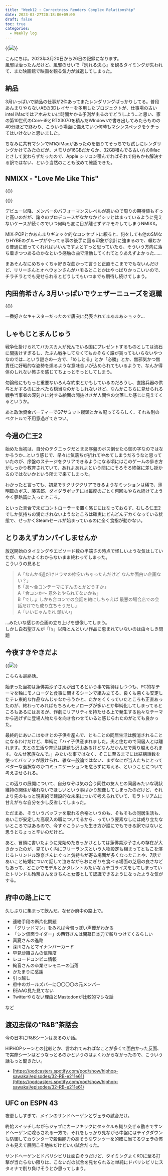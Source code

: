 ```yaml
---
title: "Week12 : Correctness Renders Complex Relationship"
date: 2023-03-27T20:18:06+09:00
draft: false
toc: true
categories:
  - Weekly log
---
```


{{<image src="/images/images/230320.webp">}}


こんにちは。2023年3月20日から26日の記録になります。  
風邪は治ったんだけど、風邪のせいで『別れる決心』を観るタイミングが失われて、また映画館で映画を観る気力が減退してしまった。

<!--more-->

## 納品

3月いっぱいで納品の仕事が2件あってまたレンダリングばっかりしてる。普段あんまりやらないAEの3Dレイヤーを多用したプロジェクトが、仕事場の古いintel iMacではアホみたいに時間かかる予測が出るのでどうしよう…と思い、家の第10世代のCore-i9とRTX3070を積んだWIndowsで書き出してみたらものの40分ほどで終わり、こういう場面に備えていつ何時もマシンスペックをケチってはいけないと思いました。

ちなみに共有マシンでM1のiMacがあったのを借りてそっちでも試しにレンダリングかけてみたのだが、メモリが16GBだからか、32GB積んでる古い方のiMacとさして変わらずだったので、Apple シリコン積んでればそれで何もかも解決する訳ではない、という当然のことも改めて確認できた。

## NMIXX - "Love Me Like This"

{{<youtube EDnwWcFpObo>}}

{{<youtube fzrjqnOZFeE>}}

デビュー以降、メンバーのパフォーマンスレベルが高いので周りの期待値もずっと高いのだが、諸々のプロデュースがなかなかピシッとはまっているように見えないケースが続くのでいつ何時も変に目が離せずヤキモキしてしまうNMIXX。

MIX-POPとかあんまりギミック的なコンセプトに頼ると、何をしても他のSMなりHYBEのグループがやってる事の後手に回る印象が余計に強まるので、頼むから普通に歌ってくれればいいんですよとずっと思っていたら、そういう方向に落ち着きつつあるのかなという感触の曲で活動してくれてとりあえずよかった……

まあそんなにめちゃくちゃ好きな曲かって言うと正直そこまででもないんだけど、リリーさんとオヘウォンさんがハモるとことかはやっぱりかっこいいので、チラチラとでも見せられるとどうしてもいつまでも期待し続けてしまう。

## 内田侑希さん 3月いっぱいでウェザーニューズを退職

{{<youtube vGlmAwXVdC4>}}

一番好きなキャスターだったので唐突に発表されてまあまあショック…

## しゃもじとまんじゅう

戦争仕掛けられてバカスカ人が死んでいる国にプレゼントするものとしては流石に間抜けすぎるし、たぶん戦争してなくてもおそらく誰が貰ってもいらないやつなのでは…という謎さの一方で、「めしとる」とか「必勝」とか、無邪気かつ無責任に好戦的な姿勢を煽るような意味合いが込められてもいるようで、なんか得体のしれない怖さを感じてちょっとぞっとしてしまう。

勿論他にももっと重要ないろんな約束とかもしているのだろうし、直接兵器の供与とかするのに比べたら穏当なのかもしれないけど、なんかこちらに見せられる戦争当事者の深刻さに対する絵面の間抜けさが人間性の欠落した感じに見えてくるというか。

あと政治資金パーティーでG7サミット饅頭とかも配ってるらしく、それも別のベクトルで不用意過ぎてきつい。

## 今週の仁王2

始めた当初は、自分のテクニックだとまあ序盤のボス倒せたら御の字なのではなかろうか…という感じで、早々に気落ちが折れてやめてしまうだろうなと思っていたのが、序盤のステージをクリアできるようになる頃にはこのゲームの歩き方がしっかり教育されていて、あれよあれよという間ににそろそろ終盤に差し掛かるのではないかという所まで来てしまった。

わかったと言っても、初見でサクサククリアできるようなミッションは稀で、薄明篇のボス、藤吉郎、ダイダラボッチには毎度のごとく何回もやられ続けてようやく夢路篇に入ったところ。

といった具合で未だコントローラーを置く感じにはなっておらず、むしろ仁王2でしか気持ちの満たされないようなところは確実にどんどんデカくなっている状態で、せっかくSteamセールが始まっているのに全く食指が動かない。

## とりあえずカンパイしませんか

放送開始のタイミングやエピソード数の半端さの時点で怪しいような気はしていたが、なんかよくわからないまま終わってしまった。  
こういうの見ると  
> A「なんか4週だけドラマの枠空いちゃったんだけど なんか面白い企画ない？」  
> B「あ～合コンテーマにすんのとかどうすか」  
> A「合コンか〜 意外とやられてないかも」  
> B「でしょ しかも合コンでの会話を軸にしちゃえば 最悪の場合店での会話だけでも成り立ちそうだし」  
> A「いいじゃんそれ 頭いい」  

…みたいな感じの企画の立ち上げを想像してしまう。  
しかし白石聖さんが「I’s」以降とんといい作品に恵まれていないのは由々しき問題

## 今夜すきやきだよ

{{<image src="/images/2023/0325_sukiyaki.webp">}}

こちらも最終話。

始まった当初は蓮佛美沙子さんが出てるという事で期待はしつつも、PC的なテーマを軸にモノローグと食事に関するシーンで組み立てる、良くも悪くも安定したテレ東的な作品なんじゃなかろうかと、たかをくくっていたところも正直あったのが、終わってみればもちろんモノローグが多いとか単純化してしまってるところもあるにはあるが、作劇にリアリティを持たせる上で発生する色々なテーマから逃げずに登場人物たちを向き合わせていると感じられたのがとても良かった。

最終的にあいこはゆきとの子供を産んで、ともことの同居生活は解消されることになるわけだけど、単純に「ハイ子供産まれました。夫と住むので同居人とは離れます。夫との生活や育児は課題も沢山あるけどなんだかんだで乗り越えられます。なんせ家族なんで。」みたいな事ではなく、そこに至るまでには結構話数を使ってバッファが設けられ、雑な一般論ではない、まずなにが当人たちにとってベターな選択なのかコミュニケーションを怠らずに考える、ということについて考えさせられる。

この辺りの展開について、自分なぞは気の合う同性の友人との同居みたいな現状維持の関係が壊れないでほしいという事ばかり想像してしまったのだけど、それより先のもっと現実的で建設的な未来について考えられていて、モラトリアムに甘えがちな自分を少し反省してしまった。

ただまあ、そういうバッファを取れる余裕というのも、そもそもの同居生活も、あいこが安定した高収入の職についてるから、っていう要素なしには成り立たないところではあるので、今すぐこういった生き方が誰にでもできる訳ではないと思うとちょっと辛いのだけど。

あと、冒頭に書いたように見始めたきっかけとしては蓮佛美沙子さんの存在が大きかったのが、見ていく内にフリーランスという人物設定も相まってともこを演じるトリンドル玲奈さんにぐっと気持ちが寄る場面が多くなったことや、7話であいこと結婚について話して泣きながらおにぎりを食べる場面の芝居の良さなどもあって、どこかでモデルとかタレントみたいなカテゴライズをしてしまっていたトリンドル玲奈さんをきちんと女優として認識できるようになったような気がする。

## 府中の路上にて

久しぶりに集まって飲んだ。なぜか府中の路上で。

- 連絡手段の断片化問題
- 「グリッドマン」をみれば今旬っぽい声優がわかる
- 「シン仮面ライダー」の西野さんは開幕日本刀で斬りつけてくるらしい
- 真夏さんの進路
- 深川さんとマイナンバーカード
- 早見沙織さんの信頼度
- レコードコンビニ情報
- 絢音さんの卒業セレモニーの当落
- かたまりに感謝
- 引っ越し
- 府中のガールズバーに〇〇〇〇の元メンバー
- EEAAO見た見てない
- Twitterやらない理由とMastodonが比較的マシな話

など

## 渡辺志保の“R&B”茶話会

今の日本にR&Bシーンはあるのか話。

HIPHOPシーンとの比較とか、言われてみればなことが多くて面白かった反面、で実際シーンはどうなっとるのかというのはよくわからなかったので、こういう話もっと聞きたい。

- [https://podcasters.spotify.com/pod/show/hiphop-sawakai/episodes/32-RB-e211e61](https://podcasters.spotify.com/pod/show/hiphop-sawakai/episodes/32-RB-e211e61)

## UFC on ESPN 43

夜更ししすぎて、メインのサンドヘーゲンとヴェラの試合だけ。

終始スイッチしながらジャブにカーフキックにタックルも織り交ぜる動きでサンドヘーゲンに唸らされる一方で、それをしっかり見ながら中盤にはテイクダウンも防御してカウンターで殺傷能力の高そうなワンツーを的確に当てるヴェラの怖さも見えて展開こそ地味だけどいい試合だった。

サンドヘーゲンとドバリシビリは面白そうだけど、タイミングよくKOに至る打撃が当たらない限りは、こないだの試合を見せられると単純にドバリシビリにスタミナで削り負けそうとか思ってしまう。
